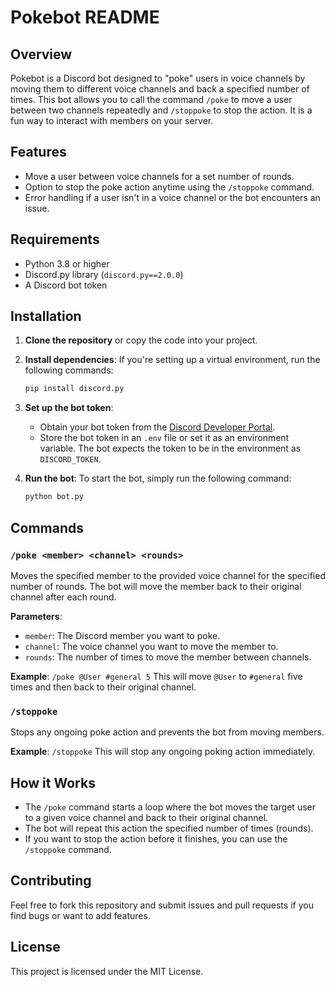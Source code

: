 # Pokebot README

## Overview

Pokebot is a Discord bot designed to "poke" users in voice channels by moving them to different voice channels and back a specified number of times. This bot allows you to call the command `/poke` to move a user between two channels repeatedly and `/stoppoke` to stop the action. It is a fun way to interact with members on your server.

## Features

- Move a user between voice channels for a set number of rounds.
- Option to stop the poke action anytime using the `/stoppoke` command.
- Error handling if a user isn't in a voice channel or the bot encounters an issue.

## Requirements

- Python 3.8 or higher
- Discord.py library (`discord.py==2.0.0`)
- A Discord bot token

## Installation

1. **Clone the repository** or copy the code into your project.

2. **Install dependencies**:
   If you're setting up a virtual environment, run the following commands:

   ```bash
   pip install discord.py
   ```

3. **Set up the bot token**:
   - Obtain your bot token from the [Discord Developer Portal](https://discord.com/developers/applications).
   - Store the bot token in an `.env` file or set it as an environment variable. The bot expects the token to be in the environment as `DISCORD_TOKEN`.

4. **Run the bot**:
   To start the bot, simply run the following command:

   ```bash
   python bot.py
   ```

## Commands

### `/poke <member> <channel> <rounds>`
Moves the specified member to the provided voice channel for the specified number of rounds. The bot will move the member back to their original channel after each round.

**Parameters**:
- `member`: The Discord member you want to poke.
- `channel`: The voice channel you want to move the member to.
- `rounds`: The number of times to move the member between channels.

**Example**:
```/poke @User #general 5```
This will move `@User` to `#general` five times and then back to their original channel.

### `/stoppoke`
Stops any ongoing poke action and prevents the bot from moving members.

**Example**:
```/stoppoke```
This will stop any ongoing poking action immediately.

## How it Works

- The `/poke` command starts a loop where the bot moves the target user to a given voice channel and back to their original channel.
- The bot will repeat this action the specified number of times (rounds).
- If you want to stop the action before it finishes, you can use the `/stoppoke` command.

## Contributing

Feel free to fork this repository and submit issues and pull requests if you find bugs or want to add features.

## License

This project is licensed under the MIT License.
